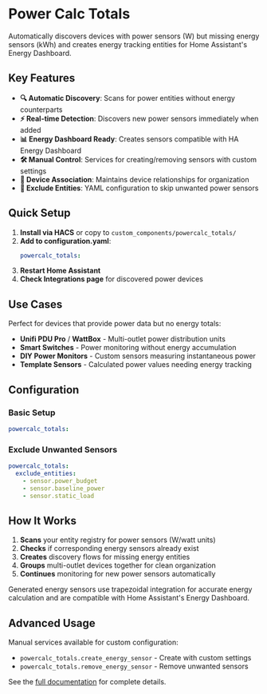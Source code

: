 # Power Calc Totals

Automatically discovers devices with power sensors (W) but missing energy sensors (kWh) and creates energy tracking entities for Home Assistant's Energy Dashboard.

## Key Features

- **🔍 Automatic Discovery**: Scans for power entities without energy counterparts
- **⚡ Real-time Detection**: Discovers new power sensors immediately when added  
- **📊 Energy Dashboard Ready**: Creates sensors compatible with HA Energy Dashboard
- **🛠️ Manual Control**: Services for creating/removing sensors with custom settings
- **🔗 Device Association**: Maintains device relationships for organization
- **🚫 Exclude Entities**: YAML configuration to skip unwanted power sensors

## Quick Setup

1. **Install via HACS** or copy to `custom_components/powercalc_totals/`
2. **Add to configuration.yaml**:
   ```yaml
   powercalc_totals:
   ```
3. **Restart Home Assistant**
4. **Check Integrations page** for discovered power devices

## Use Cases

Perfect for devices that provide power data but no energy totals:
- **Unifi PDU Pro** / **WattBox** - Multi-outlet power distribution units
- **Smart Switches** - Power monitoring without energy accumulation  
- **DIY Power Monitors** - Custom sensors measuring instantaneous power
- **Template Sensors** - Calculated power values needing energy tracking

## Configuration

### Basic Setup
```yaml
powercalc_totals:
```

### Exclude Unwanted Sensors
```yaml
powercalc_totals:
  exclude_entities:
    - sensor.power_budget
    - sensor.baseline_power
    - sensor.static_load
```

## How It Works

1. **Scans** your entity registry for power sensors (W/watt units)
2. **Checks** if corresponding energy sensors already exist
3. **Creates** discovery flows for missing energy entities
4. **Groups** multi-outlet devices together for clean organization
5. **Continues** monitoring for new power sensors automatically

Generated energy sensors use trapezoidal integration for accurate energy calculation and are compatible with Home Assistant's Energy Dashboard.

## Advanced Usage

Manual services available for custom configuration:
- `powercalc_totals.create_energy_sensor` - Create with custom settings
- `powercalc_totals.remove_energy_sensor` - Remove unwanted sensors

See the [full documentation](https://github.com/zacs/powercalc_totals) for complete details.